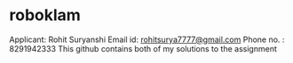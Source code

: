 # roboklam
Applicant: Rohit Suryanshi
Email id: rohitsurya7777@gmail.com Phone no. : 8291942333
This github contains both of my solutions to the assignment
